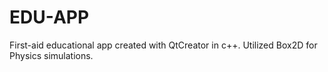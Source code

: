 # EDU-APP
First-aid educational app created with QtCreator in c++.  Utilized Box2D for Physics simulations. 
